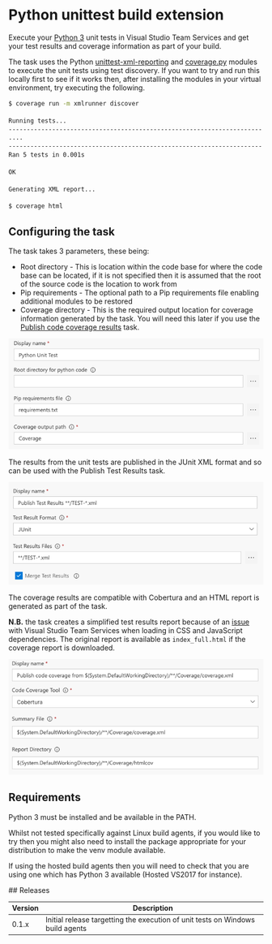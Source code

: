 # Python unittest build extension

Execute your [Python 3](https://www.python.org) unit tests in Visual Studio Team Services and get your test results and coverage information as part of your build.

The task uses the Python [unittest-xml-reporting](https://github.com/xmlrunner/unittest-xml-reporting) and [coverage.py](https://bitbucket.org/ned/coveragepy) modules to execute the unit tests using test discovery. If you want to try and run this locally first to see if it works then, after installing the modules in your virtual environment, try executing the following.

```bash
$ coverage run -m xmlrunner discover

Running tests...
----------------------------------------------------------------------
....
----------------------------------------------------------------------
Ran 5 tests in 0.001s

OK

Generating XML report...

$ coverage html
```

## Configuring the task

The task takes 3 parameters, these being:

* Root directory - This is location within the code base for where the code base can be located, if it is not specified then it is assumed that the root of the source code is the location to work from
* Pip requirements - The optional path to a Pip requirements file enabling additional modules to be restored
* Coverage directory - This is the required output location for coverage information generated by the task. You will need this later if you use the [Publish code coverage results](https://www.visualstudio.com/docs/build/steps/test/publish-code-coverage-results) task.

![Unit test task parameters](images/unittest-config.png)

The results from the unit tests are published in the JUnit XML format and so can be used with the Publish Test Results task.

![Publish test results](images/publish-test-results.png)

The coverage results are compatible with Cobertura and an HTML report is generated as part of the task.

**N.B.** the task creates a simplified test results report because of an [issue](https://github.com/Microsoft/vsts-tasks/issues/3027) with Visual Studio Team Services when loading in CSS and JavaScript dependencies. The original report is available as `index_full.html` if the coverage report is downloaded.

![Public coverage results](images/publish-coverage-results.png)

## Requirements

Python 3 must be installed and be available in the PATH.

Whilst not tested specifically against Linux build agents, if you would like to try then you might also need to install the package appropriate for your distribution to make the venv module available.

If using the hosted build agents then you will need to check that you are using one which has Python 3 available (Hosted VS2017 for instance).

## Releases

Version | Description
------- | -----------
0.1.x   | Initial release targetting the execution of unit tests on Windows build agents